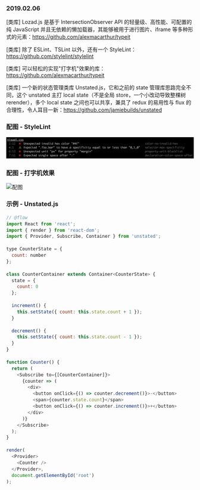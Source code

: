 ### 2019.02.06

[类库] Lozad.js 是基于 IntersectionObserver API 的轻量级、高性能、可配置的纯 JavaScript 并且无依赖的懒加载器，其能够被用于进行图片、iframe 等多种形式的元素：<https://github.com/alexmacarthur/typeit>

[类库] 除了 ESLint、TSLint 以外，还有一个 StyleLint：<https://github.com/stylelint/stylelint> 

[类库] 可以轻松的实现"打字机"效果的库：<https://github.com/alexmacarthur/typeit>

[类库] 一个新的状态管理类库 Unstated.js，它和之前的 state 管理库思路完全不同，这个 unstated 主打 local state（不是全局 store，一个小改动导致整棵树 rerender），多个 local state 之间也可以共享，兼具了 redux 的易用性与 flux 的合理性，令人耳目一新：<https://github.com/jamiebuilds/unstated>

### 配图 - StyleLint
![配图](https://raw.githubusercontent.com/stylelint/stylelint/master/example.png)

### 配图 - 打字机效果
![配图](https://raw.githubusercontent.com/alexmacarthur/typeit/master/demo.gif)

### 示例 - Unstated.js
```js
// @flow
import React from 'react';
import { render } from 'react-dom';
import { Provider, Subscribe, Container } from 'unstated';

type CounterState = {
  count: number
};

class CounterContainer extends Container<CounterState> {
  state = {
    count: 0
  };

  increment() {
    this.setState({ count: this.state.count + 1 });
  }

  decrement() {
    this.setState({ count: this.state.count - 1 });
  }
}

function Counter() {
  return (
    <Subscribe to={[CounterContainer]}>
      {counter => (
        <div>
          <button onClick={() => counter.decrement()}>-</button>
          <span>{counter.state.count}</span>
          <button onClick={() => counter.increment()}>+</button>
        </div>
      )}
    </Subscribe>
  );
}

render(
  <Provider>
    <Counter />
  </Provider>,
  document.getElementById('root')
);
```